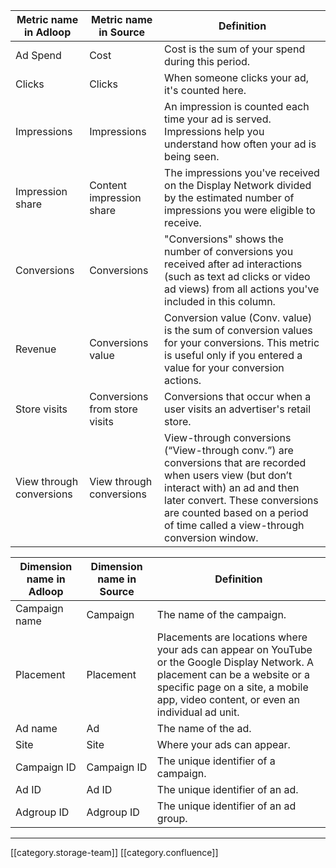 

|  **Metric name in Adloop**  |  **Metric name in Source**  |  **Definition**  | 
|  --- |  --- |  --- | 
|  Ad Spend | Cost | Cost is the sum of your spend during this period. | 
|   Clicks | Clicks | When someone clicks your ad, it's counted here. | 
|   Impressions | Impressions | An impression is counted each time your ad is served. Impressions help you understand how often your ad is being seen. | 
|   Impression share | Content impression share | The impressions you've received on the Display Network divided by the estimated number of impressions you were eligible to receive. | 
|   Conversions | Conversions | "Conversions" shows the number of conversions you received after ad interactions (such as text ad clicks or video ad views) from all actions you've included in this column. | 
|   Revenue | Conversions value | Conversion value (Conv. value)  is the sum of conversion values for your conversions. This metric is useful only if you entered a value for your conversion actions. | 
|   Store visits | Conversions from store visits | Conversions that occur when a user visits an advertiser's retail store. | 
|   View through conversions | View through conversions | View-through conversions (“View-through conv.”) are conversions that are recorded when users view (but don’t interact with) an ad and then later convert. These conversions are counted based on a period of time called a view-through conversion window. | 



|  **Dimension name in Adloop**  |  **Dimension name in Source**  |  **Definition**  | 
|  --- |  --- |  --- | 
|   Campaign name | Campaign | The name of the campaign. | 
|   Placement | Placement | Placements are locations where your ads can appear on YouTube or the Google Display Network. A placement can be a website or a specific page on a site, a mobile app, video content, or even an individual ad unit. | 
|   Ad name | Ad | The name of the ad. | 
|   Site | Site | Where your ads can appear. | 
|   Campaign ID | Campaign ID | The unique identifier of a campaign. | 
|   Ad ID | Ad ID | The unique identifier of an ad. | 
|   Adgroup ID  | Adgroup ID | The unique identifier of an ad group. | 





*****

[[category.storage-team]] 
[[category.confluence]] 
